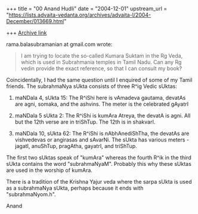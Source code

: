 +++
title = "00 Anand Hudli"
date = "2004-12-01"
upstream_url = "https://lists.advaita-vedanta.org/archives/advaita-l/2004-December/013669.html"

+++
[Archive link](https://lists.advaita-vedanta.org/archives/advaita-l/2004-December/013669.html)

rama.balasubramanian at gmail.com wrote:

>I am trying to locate the so-called Kumara Suktam in the Rg Veda,
>which is used in Subrahmania temples in Tamil Nadu. Can any Rg vedin
>provide the exact reference, so that I can consult my book?

Coincidentally, I had the same question until I enquired of some of my Tamil 
friends. The subrahmaNya sUkta consists of three R^ig Vedic sUktas:

1. maNDala 4, sUkta 15: The R^iShi here is vAmadeva gautama, devatAs are 
agni, somaka, and the ashvins. The meter is the celebrated gAyatrI

2. maNDala 5 sUkta 2:  The R^iShi is kumAra Atreya, the devatA is agni. All 
but the 12th verse are in triShTup. The 12th is in shakvarI.

3. maNDala 10, sUkta 62: The R^iShi is nAbhAnediShTha, the devatAs are 
vishvedevas or angirasas and sAvarNi. The sUkta has various meters - jagatI, 
anuShTup, pragAtha, gayatrI, and triShTup.

The first two sUktas speak of "kumAra" whereas the fourth R^ik in the third 
sUkta contains the word "subrahmaNyaM". Probably this why these sUktas are 
used in the worship of kumAra.

There is a tradition of the Krishna Yajur veda where the sarpa sUkta is used 
as a subrahmaNya sUkta, perhaps because it ends with "subrahmaNyom.h".

Anand



